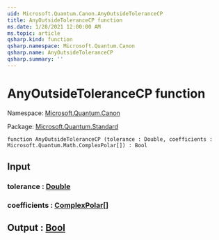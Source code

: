 ```yaml
---
uid: Microsoft.Quantum.Canon.AnyOutsideToleranceCP
title: AnyOutsideToleranceCP function
ms.date: 1/28/2021 12:00:00 AM
ms.topic: article
qsharp.kind: function
qsharp.namespace: Microsoft.Quantum.Canon
qsharp.name: AnyOutsideToleranceCP
qsharp.summary: ''
---
```


# AnyOutsideToleranceCP function

Namespace: [Microsoft.Quantum.Canon](xref:Microsoft.Quantum.Canon)

Package: [Microsoft.Quantum.Standard](https://nuget.org/packages/Microsoft.Quantum.Standard)




```qsharp
function AnyOutsideToleranceCP (tolerance : Double, coefficients : Microsoft.Quantum.Math.ComplexPolar[]) : Bool
```


## Input

### tolerance : [Double](xref:microsoft.quantum.lang-ref.double)




### coefficients : [ComplexPolar](xref:Microsoft.Quantum.Math.ComplexPolar)[]





## Output : [Bool](xref:microsoft.quantum.lang-ref.bool)

